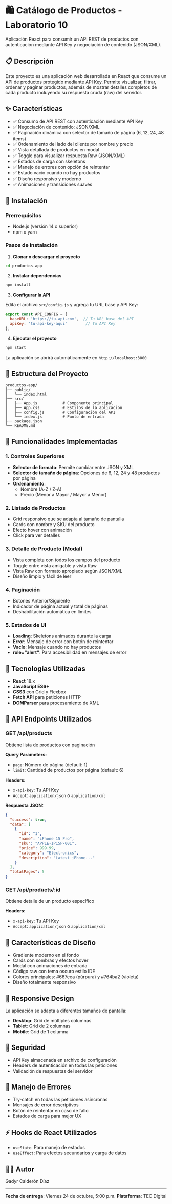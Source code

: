 # 🛍️ Catálogo de Productos - Laboratorio 10

Aplicación React para consumir un API REST de productos con autenticación mediante API Key y negociación de contenido (JSON/XML).

## 📋 Descripción

Este proyecto es una aplicación web desarrollada en React que consume un API de productos protegido mediante API Key. Permite visualizar, filtrar, ordenar y paginar productos, además de mostrar detalles completos de cada producto incluyendo su respuesta cruda (raw) del servidor.

## ✨ Características

- ✅ Consumo de API REST con autenticación mediante API Key
- ✅ Negociación de contenido: JSON/XML
- ✅ Paginación dinámica con selector de tamaño de página (6, 12, 24, 48 items)
- ✅ Ordenamiento del lado del cliente por nombre y precio
- ✅ Vista detallada de productos en modal
- ✅ Toggle para visualizar respuesta Raw (JSON/XML)
- ✅ Estados de carga con skeletons
- ✅ Manejo de errores con opción de reintentar
- ✅ Estado vacío cuando no hay productos
- ✅ Diseño responsivo y moderno
- ✅ Animaciones y transiciones suaves

## 🚀 Instalación

### Prerrequisitos

- Node.js (versión 14 o superior)
- npm o yarn

### Pasos de instalación

1. **Clonar o descargar el proyecto**

```bash
cd productos-app
```

2. **Instalar dependencias**

```bash
npm install
```

3. **Configurar la API**

Edita el archivo `src/config.js` y agrega tu URL base y API Key:

```javascript
export const API_CONFIG = {
  baseURL: 'https://tu-api.com',  // Tu URL base del API
  apiKey: 'tu-api-key-aqui'        // Tu API Key
};
```

4. **Ejecutar el proyecto**

```bash
npm start
```

La aplicación se abrirá automáticamente en `http://localhost:3000`

## 📁 Estructura del Proyecto

```
productos-app/
├── public/
│   └── index.html
├── src/
│   ├── App.js           # Componente principal
│   ├── App.css          # Estilos de la aplicación
│   ├── config.js        # Configuración del API
│   └── index.js         # Punto de entrada
├── package.json
└── README.md
```

## 🎯 Funcionalidades Implementadas

### 1. Controles Superiores

- **Selector de formato**: Permite cambiar entre JSON y XML
- **Selector de tamaño de página**: Opciones de 6, 12, 24 y 48 productos por página
- **Ordenamiento**: 
  - Nombre (A-Z / Z-A)
  - Precio (Menor a Mayor / Mayor a Menor)

### 2. Listado de Productos

- Grid responsivo que se adapta al tamaño de pantalla
- Cards con nombre y SKU del producto
- Efecto hover con animación
- Click para ver detalles

### 3. Detalle de Producto (Modal)

- Vista completa con todos los campos del producto
- Toggle entre vista amigable y vista Raw
- Vista Raw con formato apropiado según JSON/XML
- Diseño limpio y fácil de leer

### 4. Paginación

- Botones Anterior/Siguiente
- Indicador de página actual y total de páginas
- Deshabilitación automática en límites

### 5. Estados de UI

- **Loading**: Skeletons animados durante la carga
- **Error**: Mensaje de error con botón de reintentar
- **Vacío**: Mensaje cuando no hay productos
- **role="alert"**: Para accesibilidad en mensajes de error

## 🔧 Tecnologías Utilizadas

- **React** 18.x
- **JavaScript ES6+**
- **CSS3** con Grid y Flexbox
- **Fetch API** para peticiones HTTP
- **DOMParser** para procesamiento de XML

## 📡 API Endpoints Utilizados

### GET /api/products
Obtiene lista de productos con paginación

**Query Parameters:**
- `page`: Número de página (default: 1)
- `limit`: Cantidad de productos por página (default: 6)

**Headers:**
- `x-api-key`: Tu API Key
- `Accept`: `application/json` o `application/xml`

**Respuesta JSON:**
```json
{
  "success": true,
  "data": [
    {
      "id": "1",
      "name": "iPhone 15 Pro",
      "sku": "APPLE-IP15P-001",
      "price": 999.99,
      "category": "Electronics",
      "description": "Latest iPhone..."
    }
  ],
  "totalPages": 5
}
```

### GET /api/products/:id
Obtiene detalle de un producto específico

**Headers:**
- `x-api-key`: Tu API Key
- `Accept`: `application/json` o `application/xml`

## 🎨 Características de Diseño

- Gradiente moderno en el fondo
- Cards con sombras y efectos hover
- Modal con animaciones de entrada
- Código raw con tema oscuro estilo IDE
- Colores principales: #667eea (púrpura) y #764ba2 (violeta)
- Diseño totalmente responsivo

## 📱 Responsive Design

La aplicación se adapta a diferentes tamaños de pantalla:
- **Desktop**: Grid de múltiples columnas
- **Tablet**: Grid de 2 columnas
- **Mobile**: Grid de 1 columna

## 🔐 Seguridad

- API Key almacenada en archivo de configuración
- Headers de autenticación en todas las peticiones
- Validación de respuestas del servidor

## 🐛 Manejo de Errores

- Try-catch en todas las peticiones asíncronas
- Mensajes de error descriptivos
- Botón de reintentar en caso de fallo
- Estados de carga para mejor UX

## ⚡ Hooks de React Utilizados

- `useState`: Para manejo de estados
- `useEffect`: Para efectos secundarios y carga de datos




## 👨‍💻 Autor
 Gadyr Calderón Díaz



---

**Fecha de entrega**: Viernes 24 de octubre, 5:00 p.m.
**Plataforma**: TEC Digital
